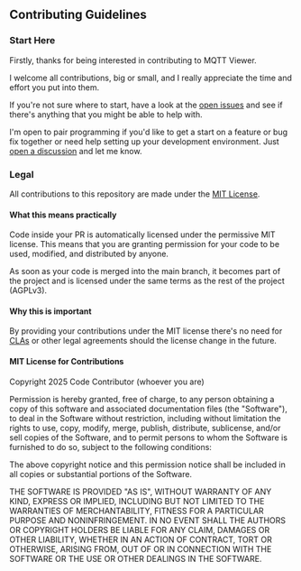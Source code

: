 ## Contributing Guidelines

### Start Here

Firstly, thanks for being interested in contributing to MQTT Viewer.

I welcome all contributions, big or small, and I really appreciate the time and effort you put into them.

If you're not sure where to start, have a look at the [open issues](https://github.com/mqtt-viewer/mqtt-viewer/issues) and see if there's anything that you might be able to help with.

I'm open to pair programming if you'd like to get a start on a feature or bug fix together or need help setting up your development environment. Just [open a discussion](https://github.com/mqtt-viewer/mqtt-viewer/discussions/new?category=q-a) and let me know.

### Legal

All contributions to this repository are made under the [MIT License](https://opensource.org/licenses/MIT).

#### What this means practically

Code inside your PR is automatically licensed under the permissive MIT license. This means that you are granting permission for your code to be used, modified, and distributed by anyone.

As soon as your code is merged into the main branch, it becomes part of the project and is licensed under the same terms as the rest of the project (AGPLv3).

#### Why this is important

By providing your contributions under the MIT license there's no need for [CLAs](https://en.wikipedia.org/wiki/Contributor_License_Agreement) or other legal agreements should the license change in the future.

#### MIT License for Contributions

Copyright 2025 Code Contributor (whoever you are)

Permission is hereby granted, free of charge, to any person obtaining a copy of this software and associated documentation files (the "Software"), to deal in the Software without restriction, including without limitation the rights to use, copy, modify, merge, publish, distribute, sublicense, and/or sell copies of the Software, and to permit persons to whom the Software is furnished to do so, subject to the following conditions:

The above copyright notice and this permission notice shall be included in all copies or substantial portions of the Software.

THE SOFTWARE IS PROVIDED "AS IS", WITHOUT WARRANTY OF ANY KIND, EXPRESS OR IMPLIED, INCLUDING BUT NOT LIMITED TO THE WARRANTIES OF MERCHANTABILITY, FITNESS FOR A PARTICULAR PURPOSE AND NONINFRINGEMENT. IN NO EVENT SHALL THE AUTHORS OR COPYRIGHT HOLDERS BE LIABLE FOR ANY CLAIM, DAMAGES OR OTHER LIABILITY, WHETHER IN AN ACTION OF CONTRACT, TORT OR OTHERWISE, ARISING FROM, OUT OF OR IN CONNECTION WITH THE SOFTWARE OR THE USE OR OTHER DEALINGS IN THE SOFTWARE.
